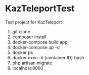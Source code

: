 # KazTeleportTest
Test project for KazTeleport

1) git clone
2) composer install
3) docker-compose build app
4) docker-compose up -d
5) docker ps
6) docker exec -it {container ID} bash
7) php artisan migrate 
8) localhost:8000
